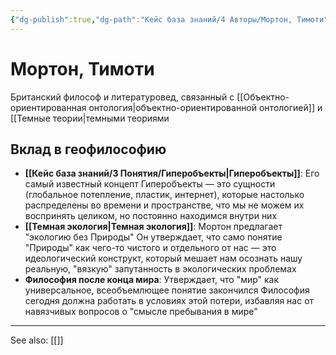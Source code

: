 ```yaml
---
{"dg-publish":true,"dg-path":"Кейс база знаний/4 Авторы/Мортон, Тимоти","permalink":"/kejs-baza-znanij/4-avtory/morton-timoti/"}
---
```


# Мортон, Тимоти

Британский философ и литературовед, связанный с [[Объектно-ориентированная онтология\|объектно-ориентированной онтологией]] и [[Темные теории|темными теориями

## Вклад в геофилософию
- **[[Кейс база знаний/3 Понятия/Гиперобъекты\|Гиперобъекты]]**: Его самый известный концепт Гиперобъекты — это сущности (глобальное потепление, пластик, интернет), которые настолько распределены во времени и пространстве, что мы не можем их воспринять целиком, но постоянно находимся внутри них
- **[[Темная экология\|Темная экология]]**: Мортон предлагает "экологию без Природы" Он утверждает, что само понятие "Природы" как чего-то чистого и отдельного от нас — это идеологический конструкт, который мешает нам осознать нашу реальную, "вязкую" запутанность в экологических проблемах
- **Философия после конца мира**: Утверждает, что "мир" как универсальное, всеобъемлющее понятие закончился Философия сегодня должна работать в условиях этой потери, избавляя нас от навязчивых вопросов о "смысле пребывания в мире"






---
See also:
[[]]

